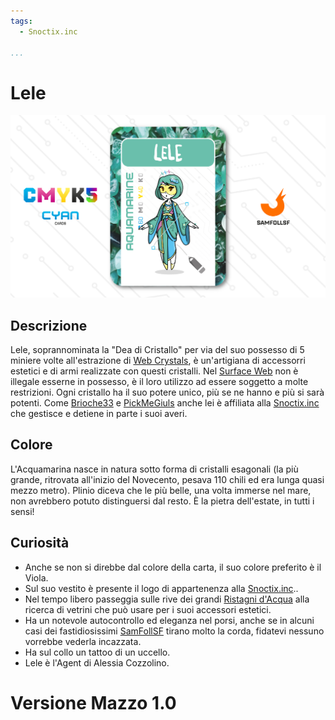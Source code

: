 ```yaml
---
tags:
  - Snoctix.inc

...
```


# Lele

![lele](../eg/C/lele.jpg)

## Descrizione

Lele, soprannominata la "Dea di Cristallo" per via del suo possesso di 5 miniere volte all'estrazione di [Web Crystals](../Remix/crystal.md), è un'artigiana di accessorri estetici e di armi realizzate con questi cristalli. Nel [Surface Web](../Remix/deep.md) non è illegale esserne in possesso, è il loro utilizzo ad essere soggetto a molte restrizioni. Ogni cristallo ha il suo potere unico, più se ne hanno e più si sarà potenti. Come [Brioche33](../Magenta/santin.md) e [PickMeGiuls](pistilli.md) anche lei è affiliata alla [Snoctix.inc](../Magenta/solisnoctix.md) che gestisce e detiene in parte i suoi averi.

## Colore

L'Acquamarina nasce in natura sotto forma di cristalli esagonali (la più grande, ritrovata all'inizio del Novecento, pesava 110 chili ed era lunga quasi mezzo metro). Plinio diceva che le più belle, una volta immerse nel mare, non avrebbero potuto distinguersi dal resto. È la pietra dell'estate, in tutti i sensi!

## Curiosità

- Anche se non si direbbe dal colore della carta, il suo colore preferito è il Viola.
- Sul suo vestito è presente il logo di appartenenza alla [Snoctix.inc](../Magenta/solisnoctix.md)..
- Nel tempo libero passeggia sulle rive dei grandi [Ristagni d'Acqua](../Remix/frutiger.md) alla ricerca di vetrini che può usare per i suoi accessori estetici.
- Ha un notevole autocontrollo ed eleganza nel porsi, anche se in alcuni casi dei fastidiosissimi [SamFollSF](../Remix/samfollsf.md) tirano molto la corda, fidatevi nessuno vorrebbe vederla incazzata.
- Ha sul collo un tattoo di un uccello.
- Lele è l'Agent di Alessia Cozzolino.

# Versione Mazzo 1.0